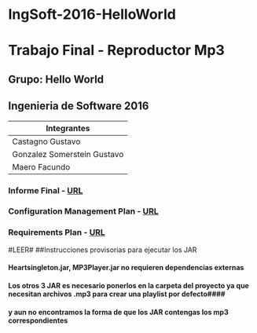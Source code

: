 # IngSoft-2016-HelloWorld
# Trabajo Final - Reproductor Mp3
## Grupo: Hello World
## Ingenieria de Software 2016

| Integrantes                 |
|-----------------------------|
| Castagno Gustavo            |
| Gonzalez Somerstein Gustavo |
| Maero Facundo               |

### Informe Final - [URL](https://drive.google.com/open?id=1HmlCOkhkvfajOT3kmx2d81_IPyVgNgbPtEJulgP8wIU)
### Configuration Management Plan - [URL](docs/Cm%20Plan.md)
### Requirements Plan - [URL](http://www.google.com "Pendiente")

#LEER#
##Instrucciones provisorias para ejecutar los JAR
#### Heartsingleton.jar, MP3Player.jar no requieren dependencias externas
#### Los otros 3 JAR es necesario ponerlos en la carpeta del proyecto ya que necesitan archivos .mp3 para crear una playlist por defecto####
#### y aun no encontramos la forma de que los JAR contengas los mp3 correspondientes




